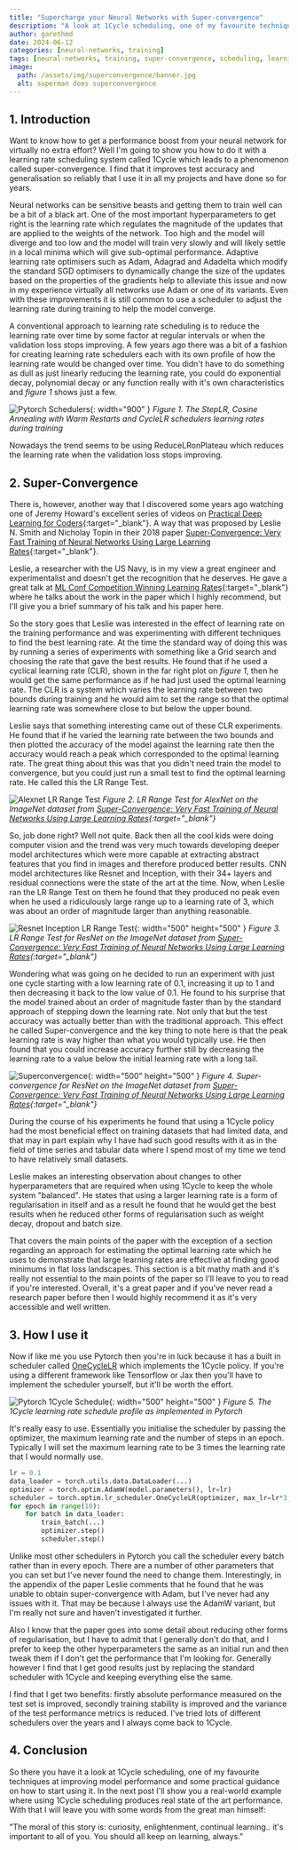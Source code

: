 ```yaml
---
title: "Supercharge your Neural Networks with Super-convergence"
description: "A look at 1Cycle scheduling, one of my favourite techniques at improving model performance and practical guidance on how to use it"
author: garethmd
date: 2024-06-12
categories: [neural-networks, training]
tags: [neural-networks, training, super-convergence, scheduling, learning-rate]
image:
  path: /assets/img/superconvergence/banner.jpg
  alt: superman does superconvergence
---
```

## 1. Introduction 
Want to know how to get a performance boost from your neural network for virtually no extra effort? Well I'm going to show you how to do it 
with a learning rate scheduling system called 1Cycle which leads to a phenomenon called super-convergence. I find that it improves test accuracy and generalisation
so reliably that I use it in all my projects and have done so for years.

Neural networks can be sensitive beasts and getting them to train well can be a bit of a black art. One of the most important hyperparameters to get right is the learning rate  which regulates the magnitude of the updates that are applied to the weights of the network. Too high and the model will diverge and too low and the model will train very slowly and will likely settle in a local minima which will give sub-optimal performance. Adaptive learning rate optimisers such as Adam, Adagrad and Adadelta which modify the standard SGD optimisers to dynamically change the size of the updates based on the properties of the gradients help to alleviate this issue and now in my experience virtually all networks use Adam or one of its variants. Even with these improvements it is still common to use a scheduler to adjust the learning rate during training to help the model converge.

A conventional approach to learning rate scheduling is to reduce the learning rate over time by some factor at regular intervals or when the validation loss stops improving. A few years ago there was a bit of a fashion for creating learning rate schedulers each with its own profile of how the learning rate would be changed over time. You didn't have to do something as dull as just linearly reducing the learning rate, you could do exponential decay, polynomial decay or any function really with it's own characteristics and *figure 1* shows just a few.

![Pytorch Schedulers](/assets/img/superconvergence/Schedulers.png){: width="900" }
*Figure 1. The StepLR, Cosine Annealing with Warm Restarts and CycleLR schedulers learning rates during training*

Nowadays the trend seems to be using ReduceLRonPlateau which reduces the learning rate when the validation loss stops improving. 



## 2. Super-Convergence
There is, however, another way that I discovered some years ago watching one of Jeremy Howard's excellent series of videos on [Practical Deep Learning for Coders](https://www.youtube.com/@howardjeremyp/playlists){:target="_blank"}. A way that was proposed by Leslie N. Smith and Nicholay Topin in their 2018 paper [Super-Convergence: Very Fast Training of Neural Networks Using Large Learning Rates](https://arxiv.org/pdf/1708.07120){:target="_blank"}.

Leslie, a researcher with the US Navy, is in my view a great engineer and experimentalist and doesn't get the recognition that he deserves. He gave a great talk at [ML Conf Competition Winning Learning Rates](https://www.youtube.com/watch?v=bR7z2MA0p-o&ab_channel=MLconf){:target="_blank"} where he talks about the work in the paper which I highly recommend, but I'll give you a brief summary of his talk and his paper here. 

So the story goes that Leslie was interested in the effect of learning rate on the training performance and was experimenting with different techniques to find the best learning rate. At the time the standard way of doing this was by running a series of experiments with something like a Grid search and choosing the rate that gave the best results. He found that if he used a cyclical learning rate (CLR), shown in the far right plot on *figure 1*, then he would get the same performance as if he had just used the optimal learning rate. The CLR is a system which varies the learning rate between two bounds during training and he would aim to set the range so that the optimal learning rate was somewhere close to but below the upper bound.

Leslie says that something interesting came out of these CLR experiments. He found that if he varied the learning rate between the two bounds and then plotted the accuracy of the model against the learning rate then the accuracy would reach a peak which corresponded to the optimal learning rate. The great 
thing about this was that you didn't need train the model to convergence, but you could just run a small test to find the optimal learning rate. He called this the LR Range Test.

![Alexnet LR Range Test](/assets/img/superconvergence/normalRangeTest.png)
*Figure 2. LR Range Test for AlexNet on the ImageNet dataset from [Super-Convergence: Very Fast Training of Neural Networks Using Large Learning Rates](https://arxiv.org/pdf/1708.07120){:target="_blank"}*


So, job done right? Well not quite. Back then all the cool kids were doing computer vision and the trend was very much towards developing deeper model architectures which were more capable at extracting abstract features that you find in images and therefore produced better results. CNN model architectures like Resnet and Inception, with their 34+ layers and residual connections were the state of the art at the time. Now, when Leslie ran the LR Range Test on them he found that they produced no peak even when he used a ridiculously large range up to a learning rate of 3, which was about an order of magnitude larger than anything reasonable.


![Resnet Inception LR Range Test](/assets/img/superconvergence/range3Res56.png){: width="500" height="500" }
*Figure 3. LR Range Test for ResNet on the ImageNet dataset from [Super-Convergence: Very Fast Training of Neural Networks Using Large Learning Rates](https://arxiv.org/pdf/1708.07120){:target="_blank"}*


Wondering what was going on he decided to run an experiment with just one cycle starting with a low learning rate of 0.1, increasing it up to 1 and then decreasing it back to the low value of 0.1. He found to his surprise that the model trained about an order of magnitude faster than by the standard approach of stepping down the learning rate. Not only that but the test accuracy was actually better than with the traditional approach. This effect he called Super-convergence and the key thing to note here is that the peak learning rate is way higher than what you would typically use. He then found that you could increase accuracy further still by decreasing the learning rate to a value below the initial learning rate with a long tail. 

![Superconvergence](/assets/img/superconvergence/imagenetResnetSC.png){: width="500" height="500" }
*Figure 4. Super-convergence for ResNet on the ImageNet dataset from [Super-Convergence: Very Fast Training of Neural Networks Using Large Learning Rates](https://arxiv.org/pdf/1708.07120){:target="_blank"}*

During the course of his experiments he found that using a 1Cycle policy had the most beneficial effect on training datasets that had limited data, and that may 
in part explain why I have had such good results with it as in the field of time series and tabular data where I spend most of my time we tend to have relatively small datasets.

Leslie makes an interesting observation about changes to other hyperparameters that are required when using 1Cycle to keep the whole system "balanced". He states that using a larger learning rate is a form of regularisation in itself and as a result he found that he would get the best results when he reduced other 
forms of regularisation such as weight decay, dropout and batch size.

That covers the main points of the paper with the exception of a section regarding an approach for estimating the optimal learning rate which he uses
to demonstrate that large learning rates are effective at finding good minimums in flat loss landscapes. This section is a bit mathy math and it's really not essential to the main points of the paper so I'll leave to you to read if you're interested. Overall, it's a great paper and if you've never read a research paper before then I would highly recommend it as it's very accessible and well written.


## 3. How I use it
Now if like me you use Pytorch then you're in luck because it has a built in scheduler called [OneCycleLR](https://pytorch.org/docs/stable/generated/torch.optim.lr_scheduler.OneCycleLR.html#torch.optim.lr_scheduler.OneCycleLR) which implements the 1Cycle policy. If you're using a different framework like Tensorflow or Jax then you'll have to implement the scheduler yourself, but it'll be worth the effort.

![Pytorch 1Cycle Schedule](/assets/img/superconvergence/Pytorch1Cycle.png){: width="500" height="500" }
*Figure 5. The 1Cycle learning rate schedule profile as implemented in Pytorch*


It's really easy to use. Essentially you initialise the scheduler by passing the optimizer, the maximum learning rate and the number of steps in an epoch. Typically I will set the maximum learning rate to be 3 times the learning rate that I would normally use. 

```python
lr = 0.1
data_loader = torch.utils.data.DataLoader(...)
optimizer = torch.optim.AdamW(model.parameters(), lr=lr)
scheduler = torch.optim.lr_scheduler.OneCycleLR(optimizer, max_lr=lr*3, steps_per_epoch=len(data_loader), epochs=10)
for epoch in range(10):
    for batch in data_loader:
        train_batch(...)
        optimizer.step()
        scheduler.step()
```

Unlike most other schedulers in Pytorch you call the scheduler every batch rather than in every epoch. There are a number of other parameters that you can set but I've never found the need to change them. Interestingly, in the appendix of the paper Leslie comments that he found that he was unable to obtain super-convergence with Adam, but I've never had any issues with it. That may be because I always use the AdamW variant, but I'm really not sure and haven't investigated it further.

Also I know that the paper goes into some detail about reducing other forms of regularisation, but I have to admit that I generally don't do that, and I prefer to
keep the other hyperparameters the same as an initial run and then tweak them if I don't get the performance that I'm looking for. Generally however I find that I get good results just by replacing the standard scheduler with 1Cycle and keeping everything else the same.

I find that I get two benefits: firstly absolute performance measured on the test set is improved, secondly training stability is improved and the variance of the test performance metrics is reduced. I've tried lots of different schedulers over the years and I always come back to 1Cycle. 


## 4. Conclusion
So there you have it a look at 1Cycle scheduling, one of my favourite techniques at improving model performance and some practical guidance on how to start using it. In the next post I'll show you a real-world example where using 1Cycle scheduling produces real state of the art performance. With that I will leave you with some words from the great man himself: 

"The moral of this story is: curiosity, enlightenment, continual learning.. it's important to all of you. You should all keep on learning, always."

